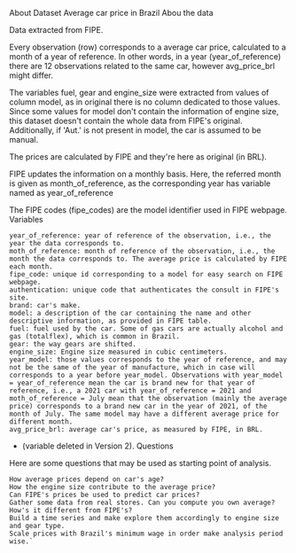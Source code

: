 About Dataset
Average car price in Brazil
Abou the data

Data extracted from FIPE.

Every observation (row) corresponds to a average car price, calculated to a month of a year of reference. In other words, in a year (year_of_reference) there are 12 observations related to the same car, however avg_price_brl might differ.

The variables fuel, gear and engine_size were extracted from values of column model, as in original there is no column dedicated to those values. Since some values for model don't contain the information of engine size, this dataset doesn't contain the whole data from FIPE's original. Additionally, if 'Aut.' is not present in model, the car is assumed to be manual.

The prices are calculated by FIPE and they're here as original (in BRL).

FIPE updates the information on a monthly basis. Here, the referred month is given as month_of_reference, as the corresponding year has variable named as year_of_reference

The FIPE codes (fipe_codes) are the model identifier used in FIPE webpage.
Variables

    year_of_reference: year of reference of the observation, i.e., the year the data corresponds to.
    moth_of_reference: month of reference of the observation, i.e., the month the data corresponds to. The average price is calculated by FIPE each month.
    fipe_code: unique id corresponding to a model for easy search on FIPE webpage.
    authentication: unique code that authenticates the consult in FIPE's site.
    brand: car's make.
    model: a description of the car containing the name and other descriptive information, as provided in FIPE table.
    fuel: fuel used by the car. Some of gas cars are actually alcohol and gas (totalflex), which is common in Brazil.
    gear: the way gears are shifted.
    engine_size: Engine size measured in cubic centimeters.
    year_model: those values corresponds to the year of reference, and may not be the same of the year of manufacture, which in case will corresponds to a year before year_model. Observations with year_model = year_of_reference mean the car is brand new for that year of reference, i.e., a 2021 car with year_of_reference = 2021 and moth_of_reference = July mean that the observation (mainly the average price) corresponds to a brand new car in the year of 2021, of the month of July. The same model may have a different average price for different month.
    avg_price_brl: average car's price, as measured by FIPE, in BRL.

- (variable deleted in Version 2).
Questions

Here are some questions that may be used as starting point of analysis.

    How average prices depend on car's age?
    How the engine size contribute to the average price?
    Can FIPE's prices be used to predict car prices?
    Gather some data from real stores. Can you compute you own average? How's it different from FIPE's?
    Build a time series and make explore them accordingly to engine size and gear type.
    Scale prices with Brazil's minimum wage in order make analysis period wise.`
